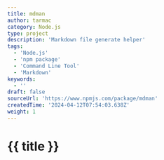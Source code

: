 ```yaml
---
title: mdman
author: tarmac
category: Node.js
type: project
description: 'Markdown file generate helper'
tags:
  - 'Node.js'
  - 'npm package'
  - 'Command Line Tool'
  - 'Markdown'
keywords:
  - ''
draft: false
sourceUrl: 'https://www.npmjs.com/package/mdman'
createdTime: '2024-04-12T07:54:03.638Z'
weight: 1
---
```


# {{ title }}

